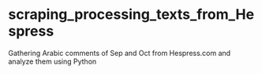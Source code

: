 # scraping_processing_texts_from_Hespress
Gathering Arabic comments of Sep and Oct from Hespress.com and analyze them using Python
